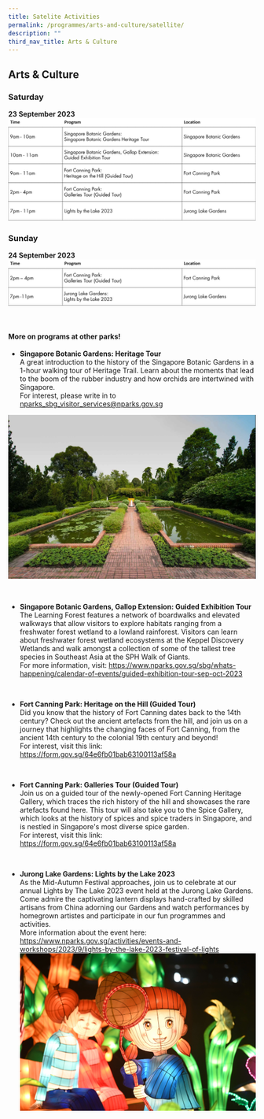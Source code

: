 ```yaml
---
title: Satelite Activities
permalink: /programmes/arts-and-culture/satellite/
description: ""
third_nav_title: Arts & Culture
---
```

## Arts &amp; Culture

### Saturday <br>
**23 September 2023**
![](/images/2%20a&amp;c_2.jpg)

### Sunday <br>
**24 September 2023**
![](/images/sun%20of%20a&amp;c.jpg)


<br>

#### More on programs at other parks!

* **Singapore Botanic Gardens: Heritage Tour** <br>
A great introduction to the history of the Singapore Botanic Gardens in a 1-hour walking tour of Heritage Trail. Learn about the moments that lead to the boom of the rubber industry and how orchids are intertwined with Singapore. <br> For interest, please write in to 
nparks_sbg_visitor_services@nparks.gov.sg

![SBG Heritage Tour](/images/sbg%20heritage%20tour.PNG)

<br>

* **Singapore Botanic Gardens, Gallop Extension: Guided Exhibition Tour** <br>
The Learning Forest features a network of boardwalks and elevated walkways that allow visitors to explore habitats ranging from a freshwater forest wetland to a lowland rainforest. Visitors can learn about freshwater forest wetland ecosystems at the&nbsp;Keppel Discovery Wetlands&nbsp;and walk amongst a collection of some of the tallest tree species in Southeast Asia at the&nbsp;SPH Walk of Giants. <br> For more information, visit: https://www.nparks.gov.sg/sbg/whats-happening/calendar-of-events/guided-exhibition-tour-sep-oct-2023

<br>

* **Fort Canning Park: Heritage on the Hill (Guided Tour)** <br>
Did you know that the history of Fort Canning dates back to the 14th century? Check out the ancient artefacts from the hill, and join us on a journey that highlights the changing faces of Fort Canning, from the ancient 14th century to the colonial 19th century and beyond! <br> For interest, visit this link: https://form.gov.sg/64e6fb01bab63100113af58a

<br>

* **Fort Canning Park: Galleries Tour (Guided Tour)** <br>
Join us on a guided tour of the newly-opened Fort Canning Heritage Gallery, which traces the rich history of the hill and showcases the rare artefacts found here. This tour will also take you to the Spice Gallery, which looks at the history of spices and spice traders in Singapore, and is nestled in Singapore's most diverse spice garden. <br> For interest, visit this link: https://form.gov.sg/64e6fb01bab63100113af58a

<br> 

* **Jurong Lake Gardens: Lights by the Lake 2023** <br>
As the Mid-Autumn Festival approaches, join us to celebrate at our annual Lights by The Lake 2023 event held at the Jurong Lake Gardens. Come admire the captivating lantern displays hand-crafted by skilled artisans from China adorning our Gardens and watch performances by homegrown artistes and participate in our fun programmes and activities. <br> More information about the event here: https://www.nparks.gov.sg/activities/events-and-workshops/2023/9/lights-by-the-lake-2023-festival-of-lights <br> ![Lights by the Lake](/images/lights%20by%20the%20lake.jfif)